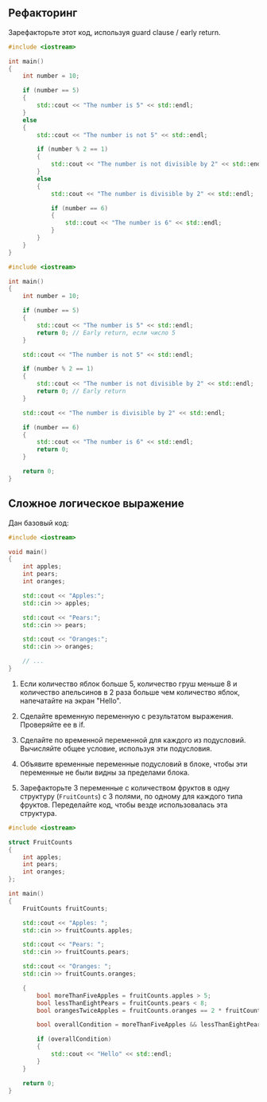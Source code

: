 ## Рефакторинг

Зарефакторьте этот код, используя guard clause / early return.

```cpp
#include <iostream>

int main()
{
    int number = 10;

    if (number == 5)
    {
        std::cout << "The number is 5" << std::endl;
    }
    else
    {
        std::cout << "The number is not 5" << std::endl;

        if (number % 2 == 1)
        {
            std::cout << "The number is not divisible by 2" << std::endl;
        }
        else
        {
            std::cout << "The number is divisible by 2" << std::endl;

            if (number == 6)
            {
                std::cout << "The number is 6" << std::endl;
            }
        }
    }
}
```
```cpp
#include <iostream>

int main()
{
    int number = 10;

    if (number == 5)
    {
        std::cout << "The number is 5" << std::endl;
        return 0; // Early return, если число 5
    }

    std::cout << "The number is not 5" << std::endl;

    if (number % 2 == 1)
    {
        std::cout << "The number is not divisible by 2" << std::endl;
        return 0; // Early return
    }

    std::cout << "The number is divisible by 2" << std::endl;

    if (number == 6)
    {
        std::cout << "The number is 6" << std::endl;
        return 0;
    }

    return 0;
}
```

## Сложное логическое выражение

Дан базовый код:

```cpp
#include <iostream>

void main()
{
    int apples;
    int pears;
    int oranges;

    std::cout << "Apples:";
    std::cin >> apples;

    std::cout << "Pears:";
    std::cin >> pears;

    std::cout << "Oranges:";
    std::cin >> oranges;

    // ...
}
```

1. Если количество яблок больше 5, количество груш меньше 8
   и количество апельсинов в 2 раза больше чем количество яблок,
   напечатайте на экран "Hello".

2. Сделайте временную переменную с результатом выражения.
   Проверяйте ее в if.

3. Сделайте по временной переменной для каждого из подусловий.
   Вычисляйте общее условие, используя эти подусловия.

4. Объявите временные переменные подусловий в блоке,
   чтобы эти переменные не были видны за пределами блока.

5. Зарефакторьте 3 переменные с количеством фруктов в одну структуру (`FruitCounts`)
   с 3 полями, по одному для каждого типа фруктов.
   Переделайте код, чтобы везде использовалась эта структура.

```cpp
#include <iostream>

struct FruitCounts
{
    int apples;
    int pears;
    int oranges;
};

int main()
{
    FruitCounts fruitCounts;

    std::cout << "Apples: ";
    std::cin >> fruitCounts.apples;

    std::cout << "Pears: ";
    std::cin >> fruitCounts.pears;

    std::cout << "Oranges: ";
    std::cin >> fruitCounts.oranges;

    {
        bool moreThanFiveApples = fruitCounts.apples > 5;
        bool lessThanEightPears = fruitCounts.pears < 8;
        bool orangesTwiceApples = fruitCounts.oranges == 2 * fruitCounts.apples;

        bool overallCondition = moreThanFiveApples && lessThanEightPears && orangesTwiceApples;

        if (overallCondition)
        {
            std::cout << "Hello" << std::endl;
        }
    }

    return 0;
}
```